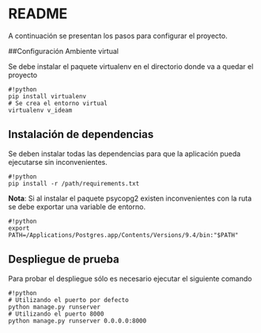 # README #

A continuación se presentan los pasos para configurar el proyecto.

##Configuración Ambiente virtual

Se debe instalar el paquete virtualenv en el directorio donde va a quedar el proyecto

```
#!python
pip install virtualenv
# Se crea el entorno virtual
virtualenv v_ideam
```

## Instalación de dependencias

Se deben instalar todas las dependencias para que la aplicación pueda ejecutarse sin inconvenientes.

```
#!python
pip install -r /path/requirements.txt
```

**Nota**: Si al instalar el paquete psycopg2 existen inconvenientes con la ruta se debe exportar una variable de entorno.

```
#!python
export PATH=/Applications/Postgres.app/Contents/Versions/9.4/bin:"$PATH"
```
## Despliegue de prueba

Para probar el despliegue sólo es necesario ejecutar el siguiente comando

```
#!python
# Utilizando el puerto por defecto
python manage.py runserver
# Utilizando el puerto 8000
python manage.py runserver 0.0.0.0:8000
```